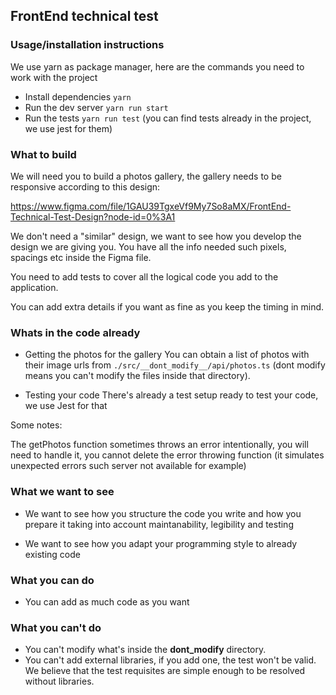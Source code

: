 ## FrontEnd technical test

### Usage/installation instructions

We use yarn as package manager, here are the commands you need to work with the project

- Install dependencies `yarn`
- Run the dev server `yarn run start`
- Run the tests `yarn run test` (you can find tests already in the project, we use jest for them)

### What to build

We will need you to build a photos gallery, the gallery needs to be responsive according to this design:

https://www.figma.com/file/1GAU39TgxeVf9My7So8aMX/FrontEnd-Technical-Test-Design?node-id=0%3A1

We don't need a "similar" design, we want to see how you develop the design we are giving you. You have all the info needed such pixels, spacings etc inside the Figma file.

You need to add tests to cover all the logical code you add to the application.

You can add extra details if you want as fine as you keep the timing in mind.

### Whats in the code already

- Getting the photos for the gallery
  You can obtain a list of photos with their image urls from `./src/__dont_modify__/api/photos.ts` (dont modify means you can't modify the files inside that directory).

- Testing your code
  There's already a test setup ready to test your code, we use Jest for that

Some notes:

The getPhotos function sometimes throws an error intentionally, you will need to handle it, you cannot delete the error throwing function (it simulates unexpected errors such server not available for example)

### What we want to see

- We want to see how you structure the code you write and how you prepare it taking into account maintanability, legibility and testing

- We want to see how you adapt your programming style to already existing code

### What you can do

- You can add as much code as you want

### What you can't do

- You can't modify what's inside the **dont_modify** directory.
- You can't add external libraries, if you add one, the test won't be valid. We believe that the test requisites are simple enough to be resolved without libraries.
